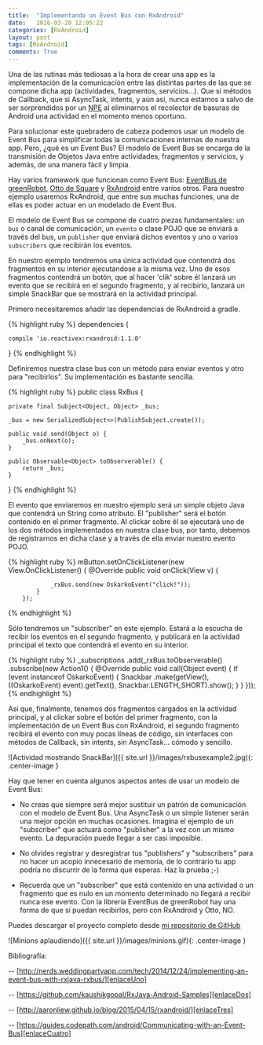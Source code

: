 ```yaml
---
title:  "Implementando un Event Bus con RxAndroid"
date:   2016-03-20 12:05:22
categories: [RxAndroid]
layout: post
tags: [RxAndroid]
comments: True
---
```

Una de las rutinas más tediosas a la hora de crear una app es la implementación de la  comunicación entre las distintas partes de las que se compone dicha app (actividades, fragmentos, servicios...). Que si métodos de Callback, que si AsyncTask, intents, y aún así, nunca estamos a salvo de ser sorprendidos por un [NPE][NullPointerException] al eliminarnos el recolector de basuras de Android una actividad en el momento menos oportuno.

Para solucionar este quebradero de cabeza podemos usar un modelo de Event Bus para simplificar todas la comunicaciones internas de nuestra app. Pero, ¿qué es un Event Bus? El modelo de Event Bus se encarga de la transmisión de Objetos Java entre actividades, fragmentos y servicios, y además, de una manera fácil y limpia.

Hay varios framework que funcionan como Event Bus: [EventBus de greenRobot][EventBusGreenRobot], [Otto de Square][OttoDeSquare] y [RxAndroid][RxAndroidEnlace] entre varios otros. Para nuestro ejemplo usaremos RxAndroid, que entre sus muchas funciones, una de ellas es poder actuar en un modelado de Event Bus.

El modelo de Event Bus se compone de cuatro piezas fundamentales: un `bus` o canal de comunicación, un `evento` o clase POJO que se enviará a través del bus, un `publisher` que enviará dichos eventos y uno o varios `subscribers` que recibirán los eventos.

En nuestro ejemplo tendremos una única actividad que contendrá dos fragmentos en su interior ejecutandose a la misma vez. Uno de esos fragmentos contendrá un botón, que al hacer 'clik' sobre él lanzará un evento que se recibirá en el segundo fragmento, y al recibirlo, lanzará un simple SnackBar que se mostrará en la actividad principal.

Primero necesitaremos añadir las dependencias de RxAndroid a gradle.

{% highlight ruby %}
dependencies {
    
    compile 'io.reactivex:rxandroid:1.1.0' 
}
{% endhighlight %}

Definiremos nuestra clase bus con un método para enviar eventos y otro para "recibirlos". Su implementación es bastante sencilla.

{% highlight ruby %}
public class RxBus {

    private final Subject<Object, Object> _bus;
    
    _bus = new SerializedSubject<>(PublishSubject.create());

    public void send(Object o) {
        _bus.onNext(o);
    }

    public Observable<Object> toObserverable() {
        return _bus;
    }
}
{% endhighlight %}

El evento que enviaremos en nuestro ejemplo será un simple objeto Java que contendrá un String como atributo. El "publisher" será el botón contenido en el primer fragmento. Al clickar sobre él se ejecutará uno de los dos métodos implementados en nuestra clase bus, por tanto, debemos de registrarnos en dicha clase y a través de ella enviar nuestro evento POJO.

{% highlight ruby %}
mButton.setOnClickListener(new View.OnClickListener() {
            @Override
            public void onClick(View v) {
                
                _rxBus.send(new OskarkoEvent("click!"));
            }
        });
{% endhighlight %}

Sólo tendremos un "subscriber" en este ejemplo. Estará a la escucha de recibir los eventos en el segundo fragmento, y publicará en la actividad principal el texto que contendrá el evento en su interior.

{% highlight ruby %}
_subscriptions
        .add(_rxBus.toObserverable()
                .subscribe(new Action1<Object>() {
                    @Override
                    public void call(Object event) {
                        if (event instanceof OskarkoEvent) {
                            Snackbar
                            .make(getView(), ((OskarkoEvent) event).getText(), 
                                    Snackbar.LENGTH_SHORT).show();
                        }
                    }
                }));
{% endhighlight %}

Así que, finalmente, tenemos dos fragmentos cargados en la actividad principal, y al clickar sobre el botón del primer fragmento, con la implementación de un Event Bus con RxAndroid, el segundo fragmento recibirá el evento con muy pocas líneas de código, sin interfaces con métodos de Callback, sin intents, sin AsyncTask... cómodo y sencillo.

![Actividad mostrando SnackBar]({{ site.url }}/images/rxbusexample2.jpg){: .center-image }


Hay que tener en cuenta algunos aspectos antes de usar un modelo de Event Bus:

- No creas que siempre será mejor sustituir un patrón de comunicación con el modelo de Event Bus. Una AsyncTask o un simple listener serán una mejor opción en muchas ocasiones. Imagina el ejemplo de un "subscriber" que actuará como "publisher" a la vez con un mismo evento. La depuración puede llegar a ser casi imposible.

- No olvides registrar y desregistrar tus "publishers" y "subscribers" para no hacer un acopio innecesario de memoria, de lo contrario tu app podría no discurrir de la forma que esperas. Haz la prueba ;-)

- Recuerda que un "subscriber" que está contenido en una actividad o un fragmento que es nulo en un momento determinado no llegará a recibir nunca ese evento. Con la librería EventBus de greenRobot hay una forma de que sí puedan recibirlos, pero con RxAndroid y Otto, NO.


Puedes descargar el proyecto completo desde [mi repositorio de GitHub][enlaceCodeRepo]

![Minions aplaudiendo]({{ site.url }}/images/minions.gif){: .center-image }



Bibliografía:

-- [http://nerds.weddingpartyapp.com/tech/2014/12/24/implementing-an-event-bus-with-rxjava-rxbus/][enlaceUno]

-- [https://github.com/kaushikgopal/RxJava-Android-Samples][enlaceDos]

-- [http://aaronliew.github.io/blog/2015/04/15/rxandroid/][enlaceTres]

-- [https://guides.codepath.com/android/Communicating-with-an-Event-Bus][enlaceCuatro]

[enlaceUno]: http://nerds.weddingpartyapp.com/tech/2014/12/24/implementing-an-event-bus-with-rxjava-rxbus/
[enlaceDos]: https://github.com/kaushikgopal/RxJava-Android-Samples
[enlaceTres]: http://aaronliew.github.io/blog/2015/04/15/rxandroid/
[enlaceCuatro]: https://guides.codepath.com/android/Communicating-with-an-Event-Bus
[enlaceCodeRepo]: https://github.com/oskarko/RxAndroidExample
[NullPointerException]: https://docs.oracle.com/javase/7/docs/api/java/lang/NullPointerException.html
[EventBusGreenRobot]: https://github.com/greenrobot/EventBus
[OttoDeSquare]: http://square.github.io/otto/
[RxAndroidEnlace]: https://github.com/ReactiveX/RxAndroid